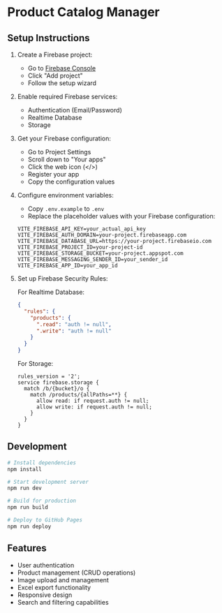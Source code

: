 # Product Catalog Manager

## Setup Instructions


1. Create a Firebase project:
   - Go to [Firebase Console](https://console.firebase.google.com/)
   - Click "Add project"
   - Follow the setup wizard

2. Enable required Firebase services:
   - Authentication (Email/Password)
   - Realtime Database
   - Storage

3. Get your Firebase configuration:
   - Go to Project Settings
   - Scroll down to "Your apps"
   - Click the web icon (</>)
   - Register your app
   - Copy the configuration values

4. Configure environment variables:
   - Copy `.env.example` to `.env`
   - Replace the placeholder values with your Firebase configuration:

   ```env
   VITE_FIREBASE_API_KEY=your_actual_api_key
   VITE_FIREBASE_AUTH_DOMAIN=your-project.firebaseapp.com
   VITE_FIREBASE_DATABASE_URL=https://your-project.firebaseio.com
   VITE_FIREBASE_PROJECT_ID=your-project-id
   VITE_FIREBASE_STORAGE_BUCKET=your-project.appspot.com
   VITE_FIREBASE_MESSAGING_SENDER_ID=your_sender_id
   VITE_FIREBASE_APP_ID=your_app_id
   ```

5. Set up Firebase Security Rules:

   For Realtime Database:
   ```json
   {
     "rules": {
       "products": {
         ".read": "auth != null",
         ".write": "auth != null"
       }
     }
   }
   ```

   For Storage:
   ```
   rules_version = '2';
   service firebase.storage {
     match /b/{bucket}/o {
       match /products/{allPaths=**} {
         allow read: if request.auth != null;
         allow write: if request.auth != null;
       }
     }
   }
   ```

## Development

```bash
# Install dependencies
npm install

# Start development server
npm run dev

# Build for production
npm run build

# Deploy to GitHub Pages
npm run deploy
```

## Features

- User authentication
- Product management (CRUD operations)
- Image upload and management
- Excel export functionality
- Responsive design
- Search and filtering capabilities